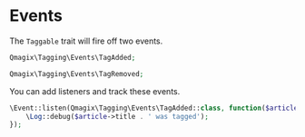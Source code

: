 Events
============

The `Taggable` trait will fire off two events.

```php
Qmagix\Tagging\Events\TagAdded;

Qmagix\Tagging\Events\TagRemoved;
```

You can add listeners and track these events.

```php
\Event::listen(Qmagix\Tagging\Events\TagAdded::class, function($article){
	\Log::debug($article->title . ' was tagged');
});
```
